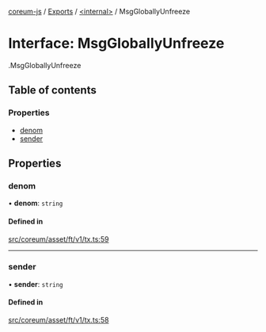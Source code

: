 [coreum-js](../README.md) / [Exports](../modules.md) / [<internal\>](../modules/internal_.md) / MsgGloballyUnfreeze

# Interface: MsgGloballyUnfreeze

[<internal>](../modules/internal_.md).MsgGloballyUnfreeze

## Table of contents

### Properties

- [denom](internal_.MsgGloballyUnfreeze.md#denom)
- [sender](internal_.MsgGloballyUnfreeze.md#sender)

## Properties

### denom

• **denom**: `string`

#### Defined in

[src/coreum/asset/ft/v1/tx.ts:59](https://github.com/PyramydLabs/coreum-js/blob/cea84df/src/coreum/asset/ft/v1/tx.ts#L59)

___

### sender

• **sender**: `string`

#### Defined in

[src/coreum/asset/ft/v1/tx.ts:58](https://github.com/PyramydLabs/coreum-js/blob/cea84df/src/coreum/asset/ft/v1/tx.ts#L58)
